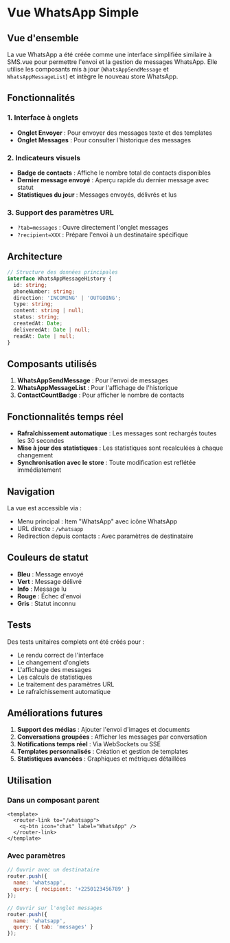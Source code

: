 # Vue WhatsApp Simple

## Vue d'ensemble

La vue WhatsApp a été créée comme une interface simplifiée similaire à SMS.vue pour permettre l'envoi et la gestion de messages WhatsApp. Elle utilise les composants mis à jour (`WhatsAppSendMessage` et `WhatsAppMessageList`) et intègre le nouveau store WhatsApp.

## Fonctionnalités

### 1. Interface à onglets
- **Onglet Envoyer** : Pour envoyer des messages texte et des templates
- **Onglet Messages** : Pour consulter l'historique des messages

### 2. Indicateurs visuels
- **Badge de contacts** : Affiche le nombre total de contacts disponibles
- **Dernier message envoyé** : Aperçu rapide du dernier message avec statut
- **Statistiques du jour** : Messages envoyés, délivrés et lus

### 3. Support des paramètres URL
- `?tab=messages` : Ouvre directement l'onglet messages
- `?recipient=XXX` : Prépare l'envoi à un destinataire spécifique

## Architecture

```typescript
// Structure des données principales
interface WhatsAppMessageHistory {
  id: string;
  phoneNumber: string;
  direction: 'INCOMING' | 'OUTGOING';
  type: string;
  content: string | null;
  status: string;
  createdAt: Date;
  deliveredAt: Date | null;
  readAt: Date | null;
}
```

## Composants utilisés

1. **WhatsAppSendMessage** : Pour l'envoi de messages
2. **WhatsAppMessageList** : Pour l'affichage de l'historique
3. **ContactCountBadge** : Pour afficher le nombre de contacts

## Fonctionnalités temps réel

- **Rafraîchissement automatique** : Les messages sont rechargés toutes les 30 secondes
- **Mise à jour des statistiques** : Les statistiques sont recalculées à chaque changement
- **Synchronisation avec le store** : Toute modification est reflétée immédiatement

## Navigation

La vue est accessible via :
- Menu principal : Item "WhatsApp" avec icône WhatsApp
- URL directe : `/whatsapp`
- Redirection depuis contacts : Avec paramètres de destinataire

## Couleurs de statut

- **Bleu** : Message envoyé
- **Vert** : Message délivré
- **Info** : Message lu
- **Rouge** : Échec d'envoi
- **Gris** : Statut inconnu

## Tests

Des tests unitaires complets ont été créés pour :
- Le rendu correct de l'interface
- Le changement d'onglets
- L'affichage des messages
- Les calculs de statistiques
- Le traitement des paramètres URL
- Le rafraîchissement automatique

## Améliorations futures

1. **Support des médias** : Ajouter l'envoi d'images et documents
2. **Conversations groupées** : Afficher les messages par conversation
3. **Notifications temps réel** : Via WebSockets ou SSE
4. **Templates personnalisés** : Création et gestion de templates
5. **Statistiques avancées** : Graphiques et métriques détaillées

## Utilisation

### Dans un composant parent
```vue
<template>
  <router-link to="/whatsapp">
    <q-btn icon="chat" label="WhatsApp" />
  </router-link>
</template>
```

### Avec paramètres
```javascript
// Ouvrir avec un destinataire
router.push({
  name: 'whatsapp',
  query: { recipient: '+2250123456789' }
});

// Ouvrir sur l'onglet messages
router.push({
  name: 'whatsapp',
  query: { tab: 'messages' }
});
```